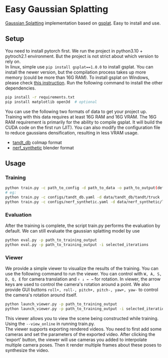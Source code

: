 # Easy Gaussian Splatting
[Gaussian Splatting](https://github.com/graphdeco-inria/gaussian-splatting) implementation based on [gsplat](https://github.com/nerfstudio-project/gsplat). Easy to install and use.  

## Setup
You need to install pytorch first. We run the project in python3.10 + pytroch2.1 environment. But the project is not strict about which version to rely on.  
In linux, simple use ```pip install gsplat==1.0.0``` to install gsplat. You can install the newer version, but the compilation process takes up more memory (could be more than 16G RAM). To install gsplat on Windows, please check [this instruction](https://github.com/nerfstudio-project/gsplat/blob/main/docs/INSTALL_WIN.md). Run the following command to install the other dependencies.  
```bash
pip install -r requirements.txt
pip install matplotlib open3d  # optional
```  
You can use the following two formats of data to get your project up. Training with this data requires at least 16G RAM and 16G VRAM. The 16G RAM requirement is primarily for the ability to compile gsplat. It will build the CUDA code on the first run (JIT). You can also modify the configuration file to reduce gaussians densification, resulting in less VRAM usage.  
- [tandt_db](https://repo-sam.inria.fr/fungraph/3d-gaussian-splatting/datasets/input/tandt_db.zip) colmap format  
- [nerf_synthetic](https://drive.google.com/drive/folders/1JDdLGDruGNXWnM1eqY1FNL9PlStjaKWi) blender format  

## Usage
### Training
```bash
python train.py -c path_to_config -d path_to_data -o path_to_output(default: ./output)
# eg:
python train.py -c configs/tandt_db.yaml -d data/tandt_db/tandt/truck
python train.py -c configs/nerf_synthetic.yaml -d data/nerf_synthetic/lego
```  
### Evaluation
After the training is complete, the script train.py performs the evaluation by default. We can still evaluate the gaussian splatting model by use  
```bash
python eval.py -p path_to_training_output
python eval.py -p path_to_training_output -i selected_iterations
```  
### Viewer
We provide a simple viewer to visualize the results of the training. You can use the following command to run the viewer. You can control with ```W, A, S, D, Q, E``` for camera translation and ```↑ ↓ ← →``` for rotation. In viewer, the arrow keys are used to control the camera's rotation around a point. We also provide GUI buttons ```roll+, roll-, pitch+, pitch-, yaw+, yaw-``` to control the camera's rotation around itself.  
```bash
python launch_viewer.py -p path_to_training_output
python launch_viewer.py -p path_to_training_output -i selected_iterations
```  
This viewer allows you to view the scene being constructed while training. Using the ```--view_online``` in running train.py.  
The viewer supports exporting rendered videos. You need to first add some cameras and set the parameters of the exported video. After clicking the 'export' button, the viewer will use cameras you added to interpolate multiple camera poses. Then it render multiple frames about these poses to synthesize the video.  
